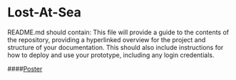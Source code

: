 # Lost-At-Sea

README.md should contain:
This file will provide a guide to the contents of the repository, providing a hyperlinked
overview for the project and structure of your documentation. This should also include
instructions for how to deploy and use your prototype, including any login credentials.

####[Poster](https://github.com/DECO3500-2022/Lost-At-Sea/files/9741460/DECO3500.pdf)
